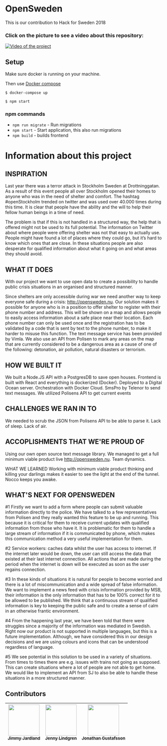 # OpenSweden
This is our contribution to Hack for Sweden 2018

### Click on the picture to see a video about this repository:
[![Video of the project](https://i.vimeocdn.com/video/694697108.webp?mw=1920&mh=1080&q=70)](https://vimeo.com/264826531)

## Setup
Make sure docker is running on your machine.

Then use [Docker compose](https://docs.docker.com/compose/install/)

`$ docker-compose up`

`$ npm start`

### npm commands
* `npm run migrate` - Run migrations
* `npm start` - Start application, this also run migrations
* `npm build` - builds frontend

# Information about this project

## INSPIRATION
Last year there was a terror attack in Stockholm Sweden at Drottninggatan.
As a result of this event people all over Stockholm opened their homes to anyone who was in the need of shelter and comfort. The hashtag #openStockholm trended on twitter and was used over 40.000 times during this time. It is clear that people have the ability and the will to help their fellow human beings in a time of need.

The problem is that if this is not handled in a structured way, the help that is offered might not be used to its full potential. The information on Twitter about where people were offering shelter was not that easy to actually use. People might have found a lot of places where they could go, but it’s hard to know which ones that are close. In these situations people are also desperate for qualified information about what it going on and what areas they should avoid.

## WHAT IT DOES
With our project we want to use open data to create a possibility to handle public crisis situations in an organised and structured manner.

Since shelters are only accessible during war we need another way to keep everyone safe during a crisis: http://opensweden.nu. Our solution makes it possible for anyone who is in a position to offer shelter to register with their phone number and address. This will be shown on a map and allows people to easily access information about a safe place near their location. Each phone number can only be used once and the registration has to be validated by a code that is sent by text to the phone number, to make it harder to misuse this function. The text message service has been provided by Vimla. We also use an API from Polisen to mark any areas on the map that are currently considered to be a dangerous area as a cause of one of the following: detonation, air pollution, natural disasters or terrorism.

## HOW WE BUILT IT
We built a Node.JS API with a PostgresDB to save open houses.
Frontend is built with React and everything is dockerized (Docker).
Deployed to a Digital Ocean server.
Orchestration with Docker Cloud.
SmsPro by Telenor to send text messages.
We utilized Polisens API to get current events

## CHALLENGES WE RAN IN TO
We needed to scrub the JSON from Polisens API to be able to parse it.
Lack of sleep.
Lack of air.

## ACCOPLISHMENTS THAT WE'RE PROUD OF
Using our own open source text message library.
We managed to get a full minimum viable product live http://opensweden.nu.
Team dynamics.

WHAT WE LEARNED
Working with  minimum viable product thinking and killing your darlings makes it easier to see the light at the end of the tunnel.
Nocco keeps you awake.

## WHAT'S NEXT FOR OPENSWEDEN
#1 Firstly we want to add a form where people can submit valuable information directly to the police. We have talked to a few representatives from Polisen and they really wanted this feature to be up and running. This because it is critical for them to receive current updates with qualified information from those who have it. It is problematic for them to handle a large stream of information if it is communicated by phone, which makes this communication method a very useful implementation for them.

#2 Service workers: caches data whilst the user has access to internet. If the internet later would be down, the user can still access the data that existed at their last internet connection. All actions that are made during the period when the internet is down will be executed as soon as the user regains connection.

#3 In these kinds of situations it is natural for people to become worried and there is a lot of miscommunication and a wide spread of false information. We want to implement a news feed with crisis information provided by MSB, their information is the only information that has to be 100% correct for it to be allowed to be published. We think that a continuous stream of qualified information is key to keeping the public safe and to create a sense of calm in an otherwise frantic environment.

#4 From the happening last year, we have been told that there were struggles since a majority of the information was mediated in Swedish. Right now our product is not supported in multiple languages, but this is a future implementation. Although, we have considered this in our design decisions and we are using colours and icons that can be understood regardless of language.

#5 We see potential in this solution to be used in a variety of situations. From times to times there are e.g. issues with trains not going as supposed. This can create situations where a lot of people are not able to get home. We would like to implement an API from SJ to also be able to handle these situations in a more structured manner.

## Contributors

<!-- ALL-CONTRIBUTORS-LIST:START - Do not remove or modify this section -->
<!-- prettier-ignore -->
[<img src="https://avatars0.githubusercontent.com/u/8521353?v=4" width="100px;"/><br /><sub><b>Jimmy Jardland</b></sub>](https://github.com/Jimjardland) | [<img src="https://avatars3.githubusercontent.com/u/34298599?s=460&v=4" width="100px;"/><br /><sub><b>Jenny Lindgren](https://github.com/jennyliindgren)</b></sub> | [<img src="https://avatars2.githubusercontent.com/u/7723195?s=460&v=4" width="100px;"/><br /><sub><b>Jonathan Gustafsson</b></sub>](https://github.com/jonathangus) |
| :---: | :---: | :---: |
<!-- ALL-CONTRIBUTORS-LIST:END -->
